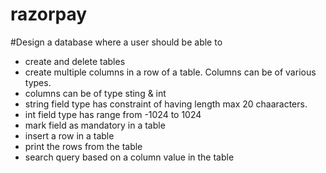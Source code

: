 # razorpay
#Design a database where a user should be able to
* create and delete tables
* create multiple columns in a row of a table. Columns can be of various types.
* columns can be of type sting & int
* string field type has constraint of having length max 20 chaaracters.
* int field type has range from -1024 to 1024
* mark field as mandatory in a table
* insert a row in a table
* print the rows from the table
* search query based on a column value in the table
